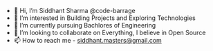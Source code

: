 - 👋 Hi, I’m Siddhant Sharma @code-barrage
- 👀 I’m interested in Building Projects and Exploring Technologies
- 🌱 I’m currently pursuing Bachlores of Engineering 
- 💞️ I’m looking to collaborate on Everything, I believe in Open Source  
- 📫 How to reach me - siddhant.masters@gmail.com

<!---
code-barrage/code-barrage is a ✨ special ✨ repository because its `README.md` (this file) appears on your GitHub profile.
You can click the Preview link to take a look at your changes.
--->
